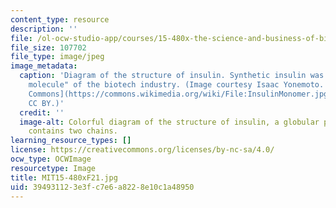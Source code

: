 ```yaml
---
content_type: resource
description: ''
file: /ol-ocw-studio-app/courses/15-480x-the-science-and-business-of-biotechnology-fall-2021/394931123e3fc7e6a8228e10c1a48950_MIT15-480xF21.jpg
file_size: 107702
file_type: image/jpeg
image_metadata:
  caption: 'Diagram of the structure of insulin. Synthetic insulin was the first "golden
    molecule" of the biotech industry. (Image courtesy Isaac Yonemoto. Source: [Wikimedia
    Commons](https://commons.wikimedia.org/wiki/File:InsulinMonomer.jpg). Licence:
    CC BY.)'
  credit: ''
  image-alt: Colorful diagram of the structure of insulin, a globular protein that
    contains two chains.
learning_resource_types: []
license: https://creativecommons.org/licenses/by-nc-sa/4.0/
ocw_type: OCWImage
resourcetype: Image
title: MIT15-480xF21.jpg
uid: 39493112-3e3f-c7e6-a822-8e10c1a48950
---
```

